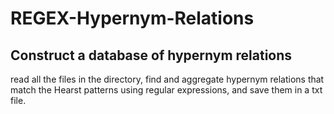 # REGEX-Hypernym-Relations
## Construct a database of hypernym relations
read all the files in the directory, find and aggregate hypernym relations that match the Hearst patterns using regular expressions, and save them in a txt file.
